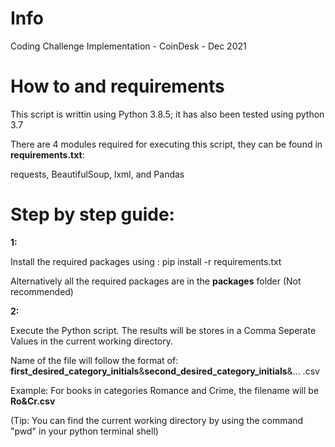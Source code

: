 # Info
Coding Challenge Implementation - CoinDesk - Dec 2021


# How to and requirements

This script is writtin using Python 3.8.5; it has also been tested using python 3.7

There are 4 modules required for executing this script, they can be found in **requirements.txt**:

requests, BeautifulSoup, lxml, and Pandas

# Step by step guide:

**1:**

Install the required packages using : pip install -r requirements.txt

Alternatively all the required packages are in the **packages** folder (Not recommended)

**2:**

Execute the Python script. The results will be stores in a Comma Seperate Values in the current working directory.

Name of the file will follow the format of: **first_desired_category_initials**&**second_desired_category_initials**&... .csv

Example: For books in categories Romance and Crime, the filename will be **Ro&Cr.csv**

(Tip: You can find the current working directory by using the command "pwd" in your python terminal shell)
